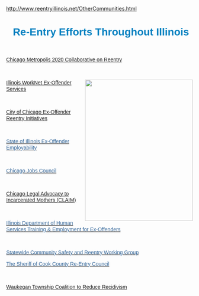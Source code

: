 http://www.reentryillinois.net/OtherCommunities.html
<H1 style="TEXT-ALIGN: center"><SPAN style="FONT-FAMILY: Arial, Helvetica, sans-serif; COLOR: rgb(0,128,192)"><SPAN>&nbsp;Re-Entry&nbsp;Efforts Throughout Illinois</SPAN><BR><A title="" href="http://john.fallon.tripod.com/home.html"></A><A title="" href="http://john.fallon.tripod.com/home.html"></A></SPAN></H1>
<P></P>
<P>&nbsp;</P>
<P></P>
<P><SPAN style="FONT-SIZE: 14px; FONT-FAMILY: Arial, Helvetica, sans-serif; LINE-HEIGHT: 17px"><SPAN class=WEBON_COLOR style="COLOR: rgb(51,102,153)"><A title="" href="http://www.metropolisstrategies.org/Collaborative-ee.html" target=_blank>Chicago Metropolis 2020 Collaborative on Reentry</A></SPAN></SPAN></P>
<P></P>
<P>&nbsp;</P>
<P></P>
<DIV id=media_image|403853 class=zblMedia contentEditable=false style="HEIGHT: 380px; WIDTH: 291px; FLOAT: right; CLEAR: none; MARGIN: 0px 0px 10px 10px; DISPLAY: block"><IMG style="HEIGHT: auto; WIDTH: 100%" src="http://john.fallon.tripod.com/webonmediacontents/403853.jpg?1430407201088" width="100%"></DIV>
<P></P>
<P><SPAN style="FONT-SIZE: 14px; FONT-FAMILY: Arial, Helvetica, sans-serif; LINE-HEIGHT: 17px"><A href="http://www.illinoisworknet.com/vos_portal/residents/en/Services/Ex_Offender_Services/"></A><A title="" href="http://john.fallon.tripod.com/home.html"></A><A title="" href="http://www2.illinoisworknet.com/" target=_blank></A><A title="" href="http://www2.illinoisworknet.com/" target=_blank>Illinois WorkNet Ex-Offender Services</A></SPAN><BR></P>
<P></P>
<P>&nbsp;</P>
<P></P>
<P><SPAN style="FONT-SIZE: 14px; FONT-FAMILY: Arial, Helvetica, sans-serif; LINE-HEIGHT: 17px"><SPAN class=WEBON_COLOR style="COLOR: rgb(51,102,153)"><A title="" href="http://www.cityofchicago.org/city/en/depts/mayor/supp_info/ex-offender_re-entryinitiatives.html" target=_blank>City of Chicago Ex-Offender Reentry Initiatives</A></SPAN></SPAN><BR></P>
<P></P>
<P>&nbsp;</P>
<P></P>
<P><A href="http://www.ides.state.il.us/exoffenders/default.asp"><SPAN style="FONT-SIZE: 14px; FONT-FAMILY: Arial, Helvetica, sans-serif; LINE-HEIGHT: 17px"><SPAN class=WEBON_COLOR style="COLOR: rgb(51,102,153)">State of Illinois Ex-Offender Employability</SPAN></SPAN></A></P>
<P></P>
<P>&nbsp;</P>
<P></P>
<P><SPAN style="FONT-SIZE: 14px; FONT-FAMILY: Arial, Helvetica, sans-serif; LINE-HEIGHT: 17px"><A href="http://www.cjc.net/"><SPAN class=WEBON_COLOR style="COLOR: rgb(51,102,153)">Chicago Jobs Council</SPAN></A></SPAN><BR></P>
<P></P>
<P>&nbsp;</P>
<P></P>
<P><SPAN style="FONT-SIZE: 14px; FONT-FAMILY: Arial, Helvetica, sans-serif; LINE-HEIGHT: 17px"><SPAN class=WEBON_COLOR style="COLOR: rgb(51,102,153)"><A title="" href="http://www.cgla.net/claim" target=_blank>Chicago Legal Advocacy to Incarcerated Mothers (CLAIM)</A></SPAN></SPAN></P>
<P></P>
<P>&nbsp;</P>
<P></P>
<P><SPAN style="FONT-SIZE: 14px; FONT-FAMILY: Arial, Helvetica, sans-serif; LINE-HEIGHT: 17px"><A href="http://www.dhs.state.il.us/page.aspx?item=35568"><SPAN class=WEBON_COLOR style="COLOR: rgb(51,102,153)">Illinois Department of Human Services Training &amp; Employment for Ex-Offenders</SPAN></A><BR></SPAN></P>
<P></P>
<P>&nbsp;</P>
<P></P>
<P><SPAN style="FONT-SIZE: 14px; FONT-FAMILY: Arial, Helvetica, sans-serif; LINE-HEIGHT: 17px"><A href="http://www.idoc.state.il.us/subsections/assistant_director/Press%20Paper%20--%20Reentry%20Working%20Group%20FINAL%20%28december%2017%202004%29.doc"><SPAN class=WEBON_COLOR style="COLOR: rgb(51,102,153)">Statewide Community Safety and Reentry Working Group</SPAN></A></SPAN><BR></P>
<P></P>
<P><SPAN style="FONT-SIZE: 14px; FONT-FAMILY: Arial, Helvetica, sans-serif; LINE-HEIGHT: 17px"><A href="http://www.chicagometropolis2020.org/documents/RebeccaJanowitz-AContextforConsideringReentryEffortsforCookCounty.pdf"><SPAN class=WEBON_COLOR style="COLOR: rgb(51,102,153)">The Sheriff of Cook County Re-Entry Council</SPAN></A></SPAN><BR></P>
<P></P>
<P>&nbsp;</P>
<P></P>
<P><SPAN style="FONT-SIZE: 14px; FONT-FAMILY: Arial, Helvetica, sans-serif; LINE-HEIGHT: 17px"><SPAN class=WEBON_COLOR style="COLOR: rgb(51,102,153)"><A title="" href="http://www.waukegantownship.com/c2rr.html" target=_blank>Waukegan Township Coalition to Reduce Recidivism</A></SPAN></SPAN><BR></P>
<P></P>
<P>&nbsp;</P>
<P></P>
<P><SPAN style="FONT-SIZE: 14px; FONT-FAMILY: Arial, Helvetica, sans-serif; LINE-HEIGHT: 17px"><A href="http://www.siu.edu/~ajsiuc/SIRG.html"></A></SPAN><BR></P>
<P></P>
<P>&nbsp;</P>
<P></P>
<P><SPAN style="FONT-SIZE: 14px; FONT-FAMILY: Arial, Helvetica, sans-serif; LINE-HEIGHT: 17px"><A href="http://www.siu.edu/~ajsiuc/SIRG.html"><BR></A></SPAN>&nbsp;</P>
<P></P>
<DIV class=clr></DIV>

